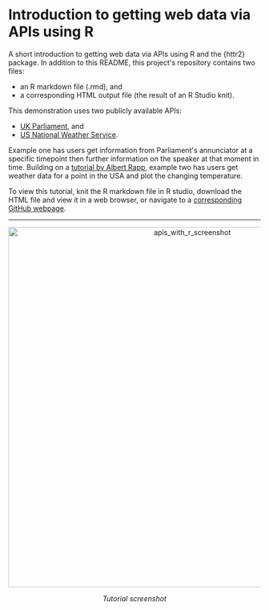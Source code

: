 # Introduction to getting web data via APIs using R

A short introduction to getting web data via APIs using R and the {httr2} package. In addition to this README, this project's repository contains two files:
* an R markdown file (.rmd), and
* a corresponding HTML output file (the result of an R Studio knit).

This demonstration uses two publicly available APIs:
* [UK Parliament](https://developer.parliament.uk/), and
* [US National Weather Service](https://www.weather.gov/documentation/services-web-api).

Example one has users get information from Parliament's annunciator at a specific timepoint then further information on the speaker at that moment in time. Building on a [tutorial by Albert Rapp](https://albert-rapp.de/posts/web_dev/07_httr2_ultimate_guide/07_httr2), example two has users get weather data for a point in the USA and plot the changing temperature.

To view this tutorial, knit the R markdown file in R studio, download the HTML file and view it in a web browser, or navigate to a [corresponding GitHub webpage](https://ross-coron.github.io/APIs-with-R/).

***
<p align="center">
<img width="719" alt="apis_with_r_screenshot" src="https://github.com/user-attachments/assets/97b262a9-167a-45f0-9327-c6c141950024" />
</p>
<p align="center"><em>Tutorial screenshot</em></p>
